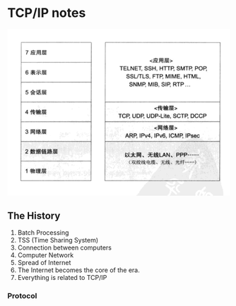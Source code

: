 # TCP/IP notes

![basic model](./pics/1563608587193.png)

## The History

1. Batch Processing
2. TSS (Time Sharing System)
3. Connection between computers
4. Computer Network
5. Spread of Internet
6. The Internet becomes the core of the era.
7. Everything is related to TCP/IP

### Protocol

